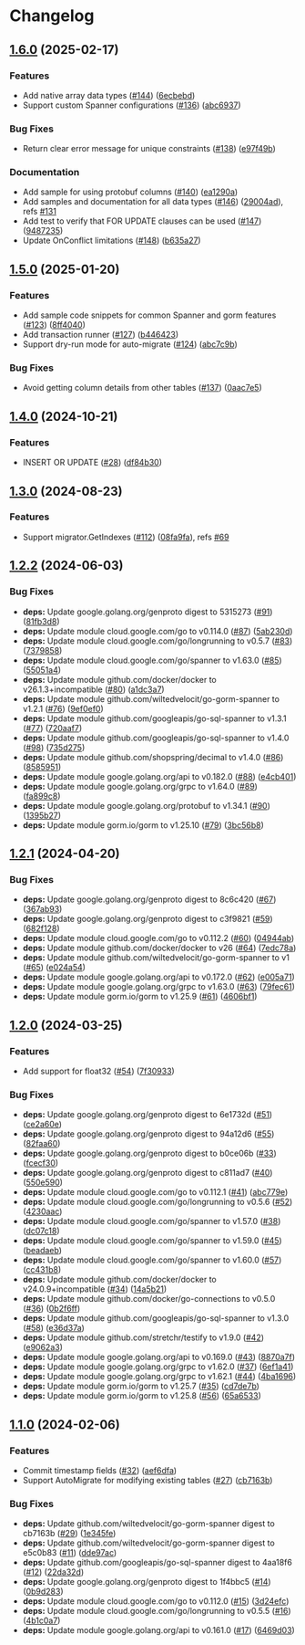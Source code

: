 # Changelog

## [1.6.0](https://github.com/wiltedvelocit/go-gorm-spanner/compare/v1.5.0...v1.6.0) (2025-02-17)


### Features

* Add native array data types ([#144](https://github.com/wiltedvelocit/go-gorm-spanner/issues/144)) ([6ecbebd](https://github.com/wiltedvelocit/go-gorm-spanner/commit/6ecbebd2973531414b78d1c43771ce452052a06a))
* Support custom Spanner configurations ([#136](https://github.com/wiltedvelocit/go-gorm-spanner/issues/136)) ([abc6937](https://github.com/wiltedvelocit/go-gorm-spanner/commit/abc69376fbda7def0862ce7e278312cefec3b9ae))


### Bug Fixes

* Return clear error message for unique constraints ([#138](https://github.com/wiltedvelocit/go-gorm-spanner/issues/138)) ([e97f49b](https://github.com/wiltedvelocit/go-gorm-spanner/commit/e97f49b1b4a625adf33964fa78114bc6d06b7cda))


### Documentation

* Add sample for using protobuf columns ([#140](https://github.com/wiltedvelocit/go-gorm-spanner/issues/140)) ([ea1290a](https://github.com/wiltedvelocit/go-gorm-spanner/commit/ea1290ac8d06fa149f783b81dee7103f65083ef7))
* Add samples and documentation for all data types ([#146](https://github.com/wiltedvelocit/go-gorm-spanner/issues/146)) ([29004ad](https://github.com/wiltedvelocit/go-gorm-spanner/commit/29004ad6dda7d92762a3684408cbf49d8df06f6c)), refs [#131](https://github.com/wiltedvelocit/go-gorm-spanner/issues/131)
* Add test to verify that FOR UPDATE clauses can be used ([#147](https://github.com/wiltedvelocit/go-gorm-spanner/issues/147)) ([9487235](https://github.com/wiltedvelocit/go-gorm-spanner/commit/9487235ea77b4eabf1180e958774e8d268fa7280))
* Update OnConflict limitations ([#148](https://github.com/wiltedvelocit/go-gorm-spanner/issues/148)) ([b635a27](https://github.com/wiltedvelocit/go-gorm-spanner/commit/b635a270c4e9bff3f581eab9b5ffe85e1acb145d))

## [1.5.0](https://github.com/wiltedvelocit/go-gorm-spanner/compare/v1.4.0...v1.5.0) (2025-01-20)


### Features

* Add sample code snippets for common Spanner and gorm features ([#123](https://github.com/wiltedvelocit/go-gorm-spanner/issues/123)) ([8ff4040](https://github.com/wiltedvelocit/go-gorm-spanner/commit/8ff4040de016d9e03bef66b439371ee2f45ee986))
* Add transaction runner ([#127](https://github.com/wiltedvelocit/go-gorm-spanner/issues/127)) ([b446423](https://github.com/wiltedvelocit/go-gorm-spanner/commit/b446423dfb01e1c4bc76a59a3bf98a445b899465))
* Support dry-run mode for auto-migrate ([#124](https://github.com/wiltedvelocit/go-gorm-spanner/issues/124)) ([abc7c9b](https://github.com/wiltedvelocit/go-gorm-spanner/commit/abc7c9b340a2b3127ee8e8849bb4366bd1254f8d))


### Bug Fixes

* Avoid getting column details from other tables ([#137](https://github.com/wiltedvelocit/go-gorm-spanner/issues/137)) ([0aac7e5](https://github.com/wiltedvelocit/go-gorm-spanner/commit/0aac7e5daf311d9783b536dbffde93de6a47f67a))

## [1.4.0](https://github.com/wiltedvelocit/go-gorm-spanner/compare/v1.3.0...v1.4.0) (2024-10-21)


### Features

* INSERT OR UPDATE ([#28](https://github.com/wiltedvelocit/go-gorm-spanner/issues/28)) ([df84b30](https://github.com/wiltedvelocit/go-gorm-spanner/commit/df84b306affc215a268dbddbc1f3af4ce0fb7e55))

## [1.3.0](https://github.com/wiltedvelocit/go-gorm-spanner/compare/v1.2.2...v1.3.0) (2024-08-23)


### Features

* Support migrator.GetIndexes ([#112](https://github.com/wiltedvelocit/go-gorm-spanner/issues/112)) ([08fa9fa](https://github.com/wiltedvelocit/go-gorm-spanner/commit/08fa9fa01f3f8db2737d38a1deba395d48e61524)), refs [#69](https://github.com/wiltedvelocit/go-gorm-spanner/issues/69)

## [1.2.2](https://github.com/wiltedvelocit/go-gorm-spanner/compare/v1.2.1...v1.2.2) (2024-06-03)


### Bug Fixes

* **deps:** Update google.golang.org/genproto digest to 5315273 ([#91](https://github.com/wiltedvelocit/go-gorm-spanner/issues/91)) ([81fb3d8](https://github.com/wiltedvelocit/go-gorm-spanner/commit/81fb3d86ed35e9c434f1bc6a0bb627dd3c6723d4))
* **deps:** Update module cloud.google.com/go to v0.114.0 ([#87](https://github.com/wiltedvelocit/go-gorm-spanner/issues/87)) ([5ab230d](https://github.com/wiltedvelocit/go-gorm-spanner/commit/5ab230d32f45d1bdb6038ebac26583d16d20f19f))
* **deps:** Update module cloud.google.com/go/longrunning to v0.5.7 ([#83](https://github.com/wiltedvelocit/go-gorm-spanner/issues/83)) ([7379858](https://github.com/wiltedvelocit/go-gorm-spanner/commit/7379858d7c968be44edfde6a7fd410f0983f9ad8))
* **deps:** Update module cloud.google.com/go/spanner to v1.63.0 ([#85](https://github.com/wiltedvelocit/go-gorm-spanner/issues/85)) ([55051a4](https://github.com/wiltedvelocit/go-gorm-spanner/commit/55051a4f967b3f227d4338e8a6537bfa4a7e9042))
* **deps:** Update module github.com/docker/docker to v26.1.3+incompatible ([#80](https://github.com/wiltedvelocit/go-gorm-spanner/issues/80)) ([a1dc3a7](https://github.com/wiltedvelocit/go-gorm-spanner/commit/a1dc3a79647002137f3acb77661a041d81d34f75))
* **deps:** Update module github.com/wiltedvelocit/go-gorm-spanner to v1.2.1 ([#76](https://github.com/wiltedvelocit/go-gorm-spanner/issues/76)) ([9ef0ef0](https://github.com/wiltedvelocit/go-gorm-spanner/commit/9ef0ef0b54f51ba3e42a2c898c7ed90cd875b3c0))
* **deps:** Update module github.com/googleapis/go-sql-spanner to v1.3.1 ([#77](https://github.com/wiltedvelocit/go-gorm-spanner/issues/77)) ([720aaf7](https://github.com/wiltedvelocit/go-gorm-spanner/commit/720aaf7db6e823a24b58eacefe8e499f22835a20))
* **deps:** Update module github.com/googleapis/go-sql-spanner to v1.4.0 ([#98](https://github.com/wiltedvelocit/go-gorm-spanner/issues/98)) ([735d275](https://github.com/wiltedvelocit/go-gorm-spanner/commit/735d275add5f6cfba76a84523f2d2d87e21ce31f))
* **deps:** Update module github.com/shopspring/decimal to v1.4.0 ([#86](https://github.com/wiltedvelocit/go-gorm-spanner/issues/86)) ([8585951](https://github.com/wiltedvelocit/go-gorm-spanner/commit/8585951eb744b6761b6d5568ace429a85e391275))
* **deps:** Update module google.golang.org/api to v0.182.0 ([#88](https://github.com/wiltedvelocit/go-gorm-spanner/issues/88)) ([e4cb401](https://github.com/wiltedvelocit/go-gorm-spanner/commit/e4cb401573af42cefa7bdc2ac759cf19a0a5a2e8))
* **deps:** Update module google.golang.org/grpc to v1.64.0 ([#89](https://github.com/wiltedvelocit/go-gorm-spanner/issues/89)) ([fa899c8](https://github.com/wiltedvelocit/go-gorm-spanner/commit/fa899c841b4979db98273dbe62794ca727d07e53))
* **deps:** Update module google.golang.org/protobuf to v1.34.1 ([#90](https://github.com/wiltedvelocit/go-gorm-spanner/issues/90)) ([1395b27](https://github.com/wiltedvelocit/go-gorm-spanner/commit/1395b2778a46e5f1c4616b3d8a09eab155722b6f))
* **deps:** Update module gorm.io/gorm to v1.25.10 ([#79](https://github.com/wiltedvelocit/go-gorm-spanner/issues/79)) ([3bc56b8](https://github.com/wiltedvelocit/go-gorm-spanner/commit/3bc56b84f54dc1aaff68f8941e4c5323bf544e4c))

## [1.2.1](https://github.com/wiltedvelocit/go-gorm-spanner/compare/v1.2.0...v1.2.1) (2024-04-20)


### Bug Fixes

* **deps:** Update google.golang.org/genproto digest to 8c6c420 ([#67](https://github.com/wiltedvelocit/go-gorm-spanner/issues/67)) ([367ab93](https://github.com/wiltedvelocit/go-gorm-spanner/commit/367ab9390310a662ed975c73fcbc1b73a5ccdb80))
* **deps:** Update google.golang.org/genproto digest to c3f9821 ([#59](https://github.com/wiltedvelocit/go-gorm-spanner/issues/59)) ([682f128](https://github.com/wiltedvelocit/go-gorm-spanner/commit/682f128db2063ff0176b5e9620c2e2cd3c43dca6))
* **deps:** Update module cloud.google.com/go to v0.112.2 ([#60](https://github.com/wiltedvelocit/go-gorm-spanner/issues/60)) ([04944ab](https://github.com/wiltedvelocit/go-gorm-spanner/commit/04944ab35bc860ead24d697551dac2f143e62917))
* **deps:** Update module github.com/docker/docker to v26 ([#64](https://github.com/wiltedvelocit/go-gorm-spanner/issues/64)) ([7edc78a](https://github.com/wiltedvelocit/go-gorm-spanner/commit/7edc78a3b3de8698fa871b625a400ad3f36ccff3))
* **deps:** Update module github.com/wiltedvelocit/go-gorm-spanner to v1 ([#65](https://github.com/wiltedvelocit/go-gorm-spanner/issues/65)) ([e024a54](https://github.com/wiltedvelocit/go-gorm-spanner/commit/e024a54e2439b764a4ccd927aa4e8b4b6b2ba132))
* **deps:** Update module google.golang.org/api to v0.172.0 ([#62](https://github.com/wiltedvelocit/go-gorm-spanner/issues/62)) ([e005a71](https://github.com/wiltedvelocit/go-gorm-spanner/commit/e005a71ee7db99d146ccee31ef960fd7512abf19))
* **deps:** Update module google.golang.org/grpc to v1.63.0 ([#63](https://github.com/wiltedvelocit/go-gorm-spanner/issues/63)) ([79fec61](https://github.com/wiltedvelocit/go-gorm-spanner/commit/79fec61955d18226a9387e22f72a83670c2f9534))
* **deps:** Update module gorm.io/gorm to v1.25.9 ([#61](https://github.com/wiltedvelocit/go-gorm-spanner/issues/61)) ([4606bf1](https://github.com/wiltedvelocit/go-gorm-spanner/commit/4606bf180729fb88b388f9ce0e08f2c3943b9ee7))

## [1.2.0](https://github.com/wiltedvelocit/go-gorm-spanner/compare/v1.1.0...v1.2.0) (2024-03-25)


### Features

* Add support for float32 ([#54](https://github.com/wiltedvelocit/go-gorm-spanner/issues/54)) ([7f30933](https://github.com/wiltedvelocit/go-gorm-spanner/commit/7f3093362687658ba50ad8fd19d9c363d932f4cf))


### Bug Fixes

* **deps:** Update google.golang.org/genproto digest to 6e1732d ([#51](https://github.com/wiltedvelocit/go-gorm-spanner/issues/51)) ([ce2a60e](https://github.com/wiltedvelocit/go-gorm-spanner/commit/ce2a60eedd77a7145be3d10fa665795d87a3a483))
* **deps:** Update google.golang.org/genproto digest to 94a12d6 ([#55](https://github.com/wiltedvelocit/go-gorm-spanner/issues/55)) ([82faa60](https://github.com/wiltedvelocit/go-gorm-spanner/commit/82faa60205d7428c7007c82d940753d87d8b2a0a))
* **deps:** Update google.golang.org/genproto digest to b0ce06b ([#33](https://github.com/wiltedvelocit/go-gorm-spanner/issues/33)) ([fcecf30](https://github.com/wiltedvelocit/go-gorm-spanner/commit/fcecf306c5754d6dafcbcda12027dc73f817fcb3))
* **deps:** Update google.golang.org/genproto digest to c811ad7 ([#40](https://github.com/wiltedvelocit/go-gorm-spanner/issues/40)) ([550e590](https://github.com/wiltedvelocit/go-gorm-spanner/commit/550e5905a6c0ba78253c0be39528385ef5596f08))
* **deps:** Update module cloud.google.com/go to v0.112.1 ([#41](https://github.com/wiltedvelocit/go-gorm-spanner/issues/41)) ([abc779e](https://github.com/wiltedvelocit/go-gorm-spanner/commit/abc779eaf6dd51539a929f302a4f105717d950c2))
* **deps:** Update module cloud.google.com/go/longrunning to v0.5.6 ([#52](https://github.com/wiltedvelocit/go-gorm-spanner/issues/52)) ([4230aac](https://github.com/wiltedvelocit/go-gorm-spanner/commit/4230aac0ce07a16e3b23ea443d3f2e44d1b5f55d))
* **deps:** Update module cloud.google.com/go/spanner to v1.57.0 ([#38](https://github.com/wiltedvelocit/go-gorm-spanner/issues/38)) ([dc07c18](https://github.com/wiltedvelocit/go-gorm-spanner/commit/dc07c18a672cdae74e7dbc36725023bd3a9a134e))
* **deps:** Update module cloud.google.com/go/spanner to v1.59.0 ([#45](https://github.com/wiltedvelocit/go-gorm-spanner/issues/45)) ([beadaeb](https://github.com/wiltedvelocit/go-gorm-spanner/commit/beadaeb25e1cd65b2185900f6b05fe7a7586e9a2))
* **deps:** Update module cloud.google.com/go/spanner to v1.60.0 ([#57](https://github.com/wiltedvelocit/go-gorm-spanner/issues/57)) ([cc431b8](https://github.com/wiltedvelocit/go-gorm-spanner/commit/cc431b80b998e05a233a435c666e0d6e11e5d765))
* **deps:** Update module github.com/docker/docker to v24.0.9+incompatible ([#34](https://github.com/wiltedvelocit/go-gorm-spanner/issues/34)) ([14a5b21](https://github.com/wiltedvelocit/go-gorm-spanner/commit/14a5b214676c7b0584462e48689e160dfaecf7f3))
* **deps:** Update module github.com/docker/go-connections to v0.5.0 ([#36](https://github.com/wiltedvelocit/go-gorm-spanner/issues/36)) ([0b2f6ff](https://github.com/wiltedvelocit/go-gorm-spanner/commit/0b2f6ff10ff03ed2b003e8fcea4ef83edd1eba77))
* **deps:** Update module github.com/googleapis/go-sql-spanner to v1.3.0 ([#58](https://github.com/wiltedvelocit/go-gorm-spanner/issues/58)) ([e36d37a](https://github.com/wiltedvelocit/go-gorm-spanner/commit/e36d37abd151346e80f51858021896c953b96ea9))
* **deps:** Update module github.com/stretchr/testify to v1.9.0 ([#42](https://github.com/wiltedvelocit/go-gorm-spanner/issues/42)) ([e9062a3](https://github.com/wiltedvelocit/go-gorm-spanner/commit/e9062a36f9f476299e271f13578356829474df46))
* **deps:** Update module google.golang.org/api to v0.169.0 ([#43](https://github.com/wiltedvelocit/go-gorm-spanner/issues/43)) ([8870a7f](https://github.com/wiltedvelocit/go-gorm-spanner/commit/8870a7f122fbc8335a993e4292eb6ee7dc2636e3))
* **deps:** Update module google.golang.org/grpc to v1.62.0 ([#37](https://github.com/wiltedvelocit/go-gorm-spanner/issues/37)) ([6ef1a41](https://github.com/wiltedvelocit/go-gorm-spanner/commit/6ef1a41423438562026e5e819606225c225f1016))
* **deps:** Update module google.golang.org/grpc to v1.62.1 ([#44](https://github.com/wiltedvelocit/go-gorm-spanner/issues/44)) ([4ba1696](https://github.com/wiltedvelocit/go-gorm-spanner/commit/4ba1696045fb88bd400655b672e607e93a4389d3))
* **deps:** Update module gorm.io/gorm to v1.25.7 ([#35](https://github.com/wiltedvelocit/go-gorm-spanner/issues/35)) ([cd7de7b](https://github.com/wiltedvelocit/go-gorm-spanner/commit/cd7de7bcb09bf54c38d76bd17471f65fede6ab0f))
* **deps:** Update module gorm.io/gorm to v1.25.8 ([#56](https://github.com/wiltedvelocit/go-gorm-spanner/issues/56)) ([65a6533](https://github.com/wiltedvelocit/go-gorm-spanner/commit/65a6533e554536e4d011295c2205ff9ac69862a3))

## [1.1.0](https://github.com/wiltedvelocit/go-gorm-spanner/compare/v1.0.0...v1.1.0) (2024-02-06)


### Features

* Commit timestamp fields ([#32](https://github.com/wiltedvelocit/go-gorm-spanner/issues/32)) ([aef6dfa](https://github.com/wiltedvelocit/go-gorm-spanner/commit/aef6dfaacc938287b7b2b2eb9c1ef36565967e2a))
* Support AutoMigrate for modifying existing tables ([#27](https://github.com/wiltedvelocit/go-gorm-spanner/issues/27)) ([cb7163b](https://github.com/wiltedvelocit/go-gorm-spanner/commit/cb7163b05a6bbfee022de63d5b09f98ea0f75830))


### Bug Fixes

* **deps:** Update github.com/wiltedvelocit/go-gorm-spanner digest to cb7163b ([#29](https://github.com/wiltedvelocit/go-gorm-spanner/issues/29)) ([1e345fe](https://github.com/wiltedvelocit/go-gorm-spanner/commit/1e345fed705fca89a55c07acc9d06c39fac55962))
* **deps:** Update github.com/wiltedvelocit/go-gorm-spanner digest to e5c0b83 ([#11](https://github.com/wiltedvelocit/go-gorm-spanner/issues/11)) ([dde97ac](https://github.com/wiltedvelocit/go-gorm-spanner/commit/dde97ac4a11b3ca1ca1ad7307a658952314cde70))
* **deps:** Update github.com/googleapis/go-sql-spanner digest to 4aa18f6 ([#12](https://github.com/wiltedvelocit/go-gorm-spanner/issues/12)) ([22da32d](https://github.com/wiltedvelocit/go-gorm-spanner/commit/22da32dc2fe901066b4b767dc11d34dd64339249))
* **deps:** Update google.golang.org/genproto digest to 1f4bbc5 ([#14](https://github.com/wiltedvelocit/go-gorm-spanner/issues/14)) ([0b9d283](https://github.com/wiltedvelocit/go-gorm-spanner/commit/0b9d283967c4d76298a3f588d5526f751ec62cb1))
* **deps:** Update module cloud.google.com/go to v0.112.0 ([#15](https://github.com/wiltedvelocit/go-gorm-spanner/issues/15)) ([3d24efc](https://github.com/wiltedvelocit/go-gorm-spanner/commit/3d24efce75fe9cfbe22375680673c0f2d0c0a957))
* **deps:** Update module cloud.google.com/go/longrunning to v0.5.5 ([#16](https://github.com/wiltedvelocit/go-gorm-spanner/issues/16)) ([4b1c0a7](https://github.com/wiltedvelocit/go-gorm-spanner/commit/4b1c0a7ca33ca0bed04379991073975b29fe22e3))
* **deps:** Update module google.golang.org/api to v0.161.0 ([#17](https://github.com/wiltedvelocit/go-gorm-spanner/issues/17)) ([6469d03](https://github.com/wiltedvelocit/go-gorm-spanner/commit/6469d03a2180920eed5e49c011b2d3b8488caeaa))

